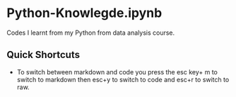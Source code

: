 # Python-Knowlegde.ipynb
Codes I learnt from my Python from data analysis course.

## Quick Shortcuts 
* To switch between markdown and code you press the esc key+ m to switch to markdown then esc+y to switch to code and esc+r to switch to raw.


